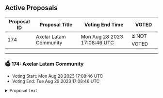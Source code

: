 ## Active Proposals

| Proposal ID | Proposal Title | Voting End Time | VOTED |
|-------------|----------------|-----------------|-------|
| 174 | Axelar Latam Community | Mon Aug 28 2023 17:08:46 UTC | ⏳ NOT VOTED |

---

### 🗳 174: Axelar Latam Community
- Voting Start: Mon Aug 28 2023 17:08:46 UTC
- Voting End: Tue Aug 29 2023 17:08:46 UTC

<details>
<summary>Proposal Text</summary>
 
This proposal withdraw funds from community pool for Establishing Latin American Community as mentioned here:nhttps://community.axelar.network/t/axelar-latam-community/2468/1
</details>
